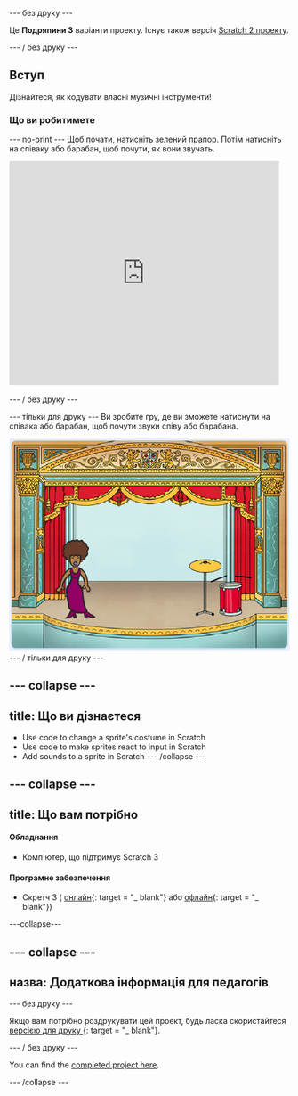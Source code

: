 \--- без друку \---

Це **Подряпини 3** варіанти проекту. Існує також версія [Scratch 2 проекту](https://projects.raspberrypi.org/en/projects/rock-band-scratch2).

\--- / без друку \---

## Вступ

Дізнайтеся, як кодувати власні музичні інструменти!

### Що ви робитимете

\--- no-print \--- Щоб почати, натисніть зелений прапор. Потім натисніть на співаку або барабан, щоб почути, як вони звучать.

<div class="scratch-preview">
  <iframe allowtransparency="true" width="485" height="402" src="https://scratch.mit.edu/projects/embed/276872220/?autostart=false" frameborder="0" scrolling="no"></iframe>
</div>

\--- / без друку \---

\--- тільки для друку \--- Ви зробите гру, де ви зможете натиснути на співака або барабан, щоб почути звуки співу або барабана.

![скріншот гри](images/demo.png) \--- / тільки для друку \---

## \--- collapse \---

## title: Що ви дізнаєтеся

+ Use code to change a sprite's costume in Scratch
+ Use code to make sprites react to input in Scratch
+ Add sounds to a sprite in Scratch \--- /collapse \---

## \--- collapse \---

## title: Що вам потрібно

#### Обладнання

+ Комп'ютер, що підтримує Scratch 3

#### Програмне забезпечення

+ Скретч 3 ( [онлайн](http://rpf.io/scratchon){: target = "_ blank"} або [офлайн](http://rpf.io/scratchoff){: target = "_ blank"})

\---collapse\---

## \--- collapse \---

## назва: Додаткова інформація для педагогів

\--- без друку \---

Якщо вам потрібно роздрукувати цей проект, будь ласка скористайтеся [ версією для друку ](https://projects.raspberrypi.org/en/projects/rock-band/print) {: target = "_ blank"}.

\--- / без друку \---

You can find the [completed project here](http://rpf.io/p/en/rock-band-get).

\--- /collapse \---